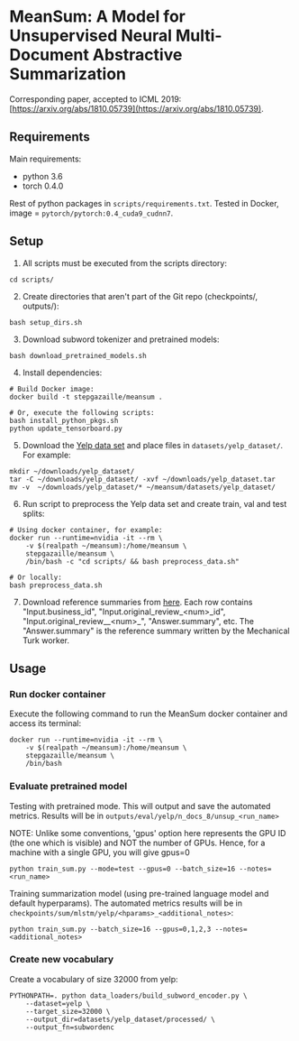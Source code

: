 # MeanSum: A Model for Unsupervised Neural Multi-Document Abstractive Summarization

Corresponding paper, accepted to ICML 2019: [https://arxiv.org/abs/1810.05739](https://arxiv.org/abs/1810.05739).


## Requirements

Main requirements:
- python 3.6
- torch 0.4.0

Rest of python packages in ```scripts/requirements.txt```.
Tested in Docker, image = ```pytorch/pytorch:0.4_cuda9_cudnn7```.

## Setup
1. All scripts must be executed from the scripts directory:
```
cd scripts/
```
2. Create directories that aren't part of the Git repo (checkpoints/, outputs/):
```
bash setup_dirs.sh
```
3. Download subword tokenizer and pretrained models:
```
bash download_pretrained_models.sh
```
4. Install dependencies:
```
# Build Docker image:
docker build -t stepgazaille/meansum .

# Or, execute the following scripts:
bash install_python_pkgs.sh
python update_tensorboard.py
```
5. Download the [Yelp data set](https://www.yelp.com/dataset) and place files in ```datasets/yelp_dataset/```. For example:
```
mkdir ~/downloads/yelp_dataset/
tar -C ~/downloads/yelp_dataset/ -xvf ~/downloads/yelp_dataset.tar
mv -v  ~/downloads/yelp_dataset/* ~/meansum/datasets/yelp_dataset/
```
6. Run script to preprocess the Yelp data set and create train, val and test splits:
```
# Using docker container, for example:
docker run --runtime=nvidia -it --rm \
    -v $(realpath ~/meansum):/home/meansum \
    stepgazaille/meansum \
    /bin/bash -c "cd scripts/ && bash preprocess_data.sh"

# Or locally:
bash preprocess_data.sh
```
7. Download reference summaries from [here](https://s3.us-east-2.amazonaws.com/unsup-sum/summaries_0-200_cleaned.csv).
Each row contains "Input.business_id", "Input.original_review_\<num\>\_id", 
"Input.original_review__\<num\>\_", "Answer.summary", etc. The "Answer.summary" is the
reference summary written by the Mechanical Turk worker.

## Usage
### Run docker container
Execute the following command to run the MeanSum docker container and access its terminal:
```
docker run --runtime=nvidia -it --rm \
    -v $(realpath ~/meansum):/home/meansum \
    stepgazaille/meansum \
    /bin/bash
```

### Evaluate pretrained model
Testing with pretrained mode. This will output and save the automated metrics. 
Results will be in ```outputs/eval/yelp/n_docs_8/unsup_<run_name>```

NOTE: Unlike some conventions, 'gpus' option here represents the GPU ID (the one which is visible) and NOT the number of GPUs. Hence, for a machine with a single GPU, you will give gpus=0
```
python train_sum.py --mode=test --gpus=0 --batch_size=16 --notes=<run_name>
```

Training summarization model (using pre-trained language model and default hyperparams).
The automated metrics results will be in ```checkpoints/sum/mlstm/yelp/<hparams>_<additional_notes>```:
```
python train_sum.py --batch_size=16 --gpus=0,1,2,3 --notes=<additional_notes> 
```
### Create new vocabulary
Create a vocabulary of size 32000 from yelp:
```
PYTHONPATH=. python data_loaders/build_subword_encoder.py \
    --dataset=yelp \
    --target_size=32000 \
    --output_dir=datasets/yelp_dataset/processed/ \
    --output_fn=subwordenc
```

